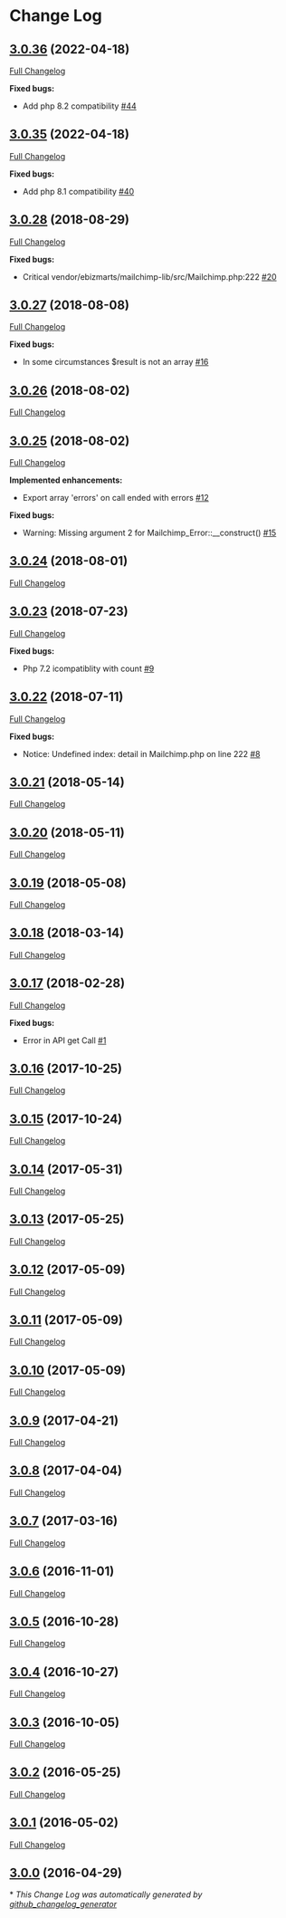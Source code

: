 # Change Log

## [3.0.36](https://github.com/ebizmarts/mailchimp-lib/tree/3.0.36) (2022-04-18)

[Full Changelog](https://github.com/ebizmarts/mailchimp-lib/compare/3.0.35...3.0.36)

**Fixed bugs:**

- Add php 8.2 compatibility [\#44](https://github.com/ebizmarts/mailchimp-lib/issues/44)

## [3.0.35](https://github.com/ebizmarts/mailchimp-lib/tree/3.0.35) (2022-04-18)

[Full Changelog](https://github.com/ebizmarts/mailchimp-lib/compare/3.0.34...3.0.35)

**Fixed bugs:**

- Add php 8.1 compatibility [\#40](https://github.com/ebizmarts/mailchimp-lib/issues/40)


## [3.0.28](https://github.com/ebizmarts/mailchimp-lib/tree/3.0.28) (2018-08-29)

[Full Changelog](https://github.com/ebizmarts/mailchimp-lib/compare/3.0.27...3.0.28)

**Fixed bugs:**

- Critical vendor/ebizmarts/mailchimp-lib/src/Mailchimp.php:222 [\#20](https://github.com/ebizmarts/mailchimp-lib/issues/20)

## [3.0.27](https://github.com/ebizmarts/mailchimp-lib/tree/3.0.27) (2018-08-08)
[Full Changelog](https://github.com/ebizmarts/mailchimp-lib/compare/3.0.26...3.0.27)

**Fixed bugs:**

- In some circumstances $result is not an array [\#16](https://github.com/ebizmarts/mailchimp-lib/issues/16)

## [3.0.26](https://github.com/ebizmarts/mailchimp-lib/tree/3.0.26) (2018-08-02)
[Full Changelog](https://github.com/ebizmarts/mailchimp-lib/compare/3.0.25...3.0.26)

## [3.0.25](https://github.com/ebizmarts/mailchimp-lib/tree/3.0.25) (2018-08-02)
[Full Changelog](https://github.com/ebizmarts/mailchimp-lib/compare/3.0.24...3.0.25)

**Implemented enhancements:**

- Export array 'errors' on call ended with errors [\#12](https://github.com/ebizmarts/mailchimp-lib/issues/12)

**Fixed bugs:**

- Warning: Missing argument 2 for Mailchimp\_Error::\_\_construct\(\) [\#15](https://github.com/ebizmarts/mailchimp-lib/issues/15)

## [3.0.24](https://github.com/ebizmarts/mailchimp-lib/tree/3.0.24) (2018-08-01)
[Full Changelog](https://github.com/ebizmarts/mailchimp-lib/compare/3.0.23...3.0.24)

## [3.0.23](https://github.com/ebizmarts/mailchimp-lib/tree/3.0.23) (2018-07-23)
[Full Changelog](https://github.com/ebizmarts/mailchimp-lib/compare/3.0.22...3.0.23)

**Fixed bugs:**

- Php 7.2 icompatiblity with count [\#9](https://github.com/ebizmarts/mailchimp-lib/issues/9)

## [3.0.22](https://github.com/ebizmarts/mailchimp-lib/tree/3.0.22) (2018-07-11)
[Full Changelog](https://github.com/ebizmarts/mailchimp-lib/compare/3.0.21...3.0.22)

**Fixed bugs:**

- Notice: Undefined index: detail in Mailchimp.php on line  222 [\#8](https://github.com/ebizmarts/mailchimp-lib/issues/8)

## [3.0.21](https://github.com/ebizmarts/mailchimp-lib/tree/3.0.21) (2018-05-14)
[Full Changelog](https://github.com/ebizmarts/mailchimp-lib/compare/3.0.20...3.0.21)

## [3.0.20](https://github.com/ebizmarts/mailchimp-lib/tree/3.0.20) (2018-05-11)
[Full Changelog](https://github.com/ebizmarts/mailchimp-lib/compare/3.0.19...3.0.20)

## [3.0.19](https://github.com/ebizmarts/mailchimp-lib/tree/3.0.19) (2018-05-08)
[Full Changelog](https://github.com/ebizmarts/mailchimp-lib/compare/3.0.18...3.0.19)

## [3.0.18](https://github.com/ebizmarts/mailchimp-lib/tree/3.0.18) (2018-03-14)
[Full Changelog](https://github.com/ebizmarts/mailchimp-lib/compare/3.0.17...3.0.18)

## [3.0.17](https://github.com/ebizmarts/mailchimp-lib/tree/3.0.17) (2018-02-28)
[Full Changelog](https://github.com/ebizmarts/mailchimp-lib/compare/3.0.16...3.0.17)

**Fixed bugs:**

- Error in API get Call [\#1](https://github.com/ebizmarts/mailchimp-lib/issues/1)

## [3.0.16](https://github.com/ebizmarts/mailchimp-lib/tree/3.0.16) (2017-10-25)
[Full Changelog](https://github.com/ebizmarts/mailchimp-lib/compare/3.0.15...3.0.16)

## [3.0.15](https://github.com/ebizmarts/mailchimp-lib/tree/3.0.15) (2017-10-24)
[Full Changelog](https://github.com/ebizmarts/mailchimp-lib/compare/3.0.14...3.0.15)

## [3.0.14](https://github.com/ebizmarts/mailchimp-lib/tree/3.0.14) (2017-05-31)
[Full Changelog](https://github.com/ebizmarts/mailchimp-lib/compare/3.0.13...3.0.14)

## [3.0.13](https://github.com/ebizmarts/mailchimp-lib/tree/3.0.13) (2017-05-25)
[Full Changelog](https://github.com/ebizmarts/mailchimp-lib/compare/3.0.12...3.0.13)

## [3.0.12](https://github.com/ebizmarts/mailchimp-lib/tree/3.0.12) (2017-05-09)
[Full Changelog](https://github.com/ebizmarts/mailchimp-lib/compare/3.0.11...3.0.12)

## [3.0.11](https://github.com/ebizmarts/mailchimp-lib/tree/3.0.11) (2017-05-09)
[Full Changelog](https://github.com/ebizmarts/mailchimp-lib/compare/3.0.10...3.0.11)

## [3.0.10](https://github.com/ebizmarts/mailchimp-lib/tree/3.0.10) (2017-05-09)
[Full Changelog](https://github.com/ebizmarts/mailchimp-lib/compare/3.0.9...3.0.10)

## [3.0.9](https://github.com/ebizmarts/mailchimp-lib/tree/3.0.9) (2017-04-21)
[Full Changelog](https://github.com/ebizmarts/mailchimp-lib/compare/3.0.8...3.0.9)

## [3.0.8](https://github.com/ebizmarts/mailchimp-lib/tree/3.0.8) (2017-04-04)
[Full Changelog](https://github.com/ebizmarts/mailchimp-lib/compare/3.0.7...3.0.8)

## [3.0.7](https://github.com/ebizmarts/mailchimp-lib/tree/3.0.7) (2017-03-16)
[Full Changelog](https://github.com/ebizmarts/mailchimp-lib/compare/3.0.6...3.0.7)

## [3.0.6](https://github.com/ebizmarts/mailchimp-lib/tree/3.0.6) (2016-11-01)
[Full Changelog](https://github.com/ebizmarts/mailchimp-lib/compare/3.0.5...3.0.6)

## [3.0.5](https://github.com/ebizmarts/mailchimp-lib/tree/3.0.5) (2016-10-28)
[Full Changelog](https://github.com/ebizmarts/mailchimp-lib/compare/3.0.4...3.0.5)

## [3.0.4](https://github.com/ebizmarts/mailchimp-lib/tree/3.0.4) (2016-10-27)
[Full Changelog](https://github.com/ebizmarts/mailchimp-lib/compare/3.0.3...3.0.4)

## [3.0.3](https://github.com/ebizmarts/mailchimp-lib/tree/3.0.3) (2016-10-05)
[Full Changelog](https://github.com/ebizmarts/mailchimp-lib/compare/3.0.2...3.0.3)

## [3.0.2](https://github.com/ebizmarts/mailchimp-lib/tree/3.0.2) (2016-05-25)
[Full Changelog](https://github.com/ebizmarts/mailchimp-lib/compare/3.0.1...3.0.2)

## [3.0.1](https://github.com/ebizmarts/mailchimp-lib/tree/3.0.1) (2016-05-02)
[Full Changelog](https://github.com/ebizmarts/mailchimp-lib/compare/3.0.0...3.0.1)

## [3.0.0](https://github.com/ebizmarts/mailchimp-lib/tree/3.0.0) (2016-04-29)


\* *This Change Log was automatically generated by [github_changelog_generator](https://github.com/skywinder/Github-Changelog-Generator)*